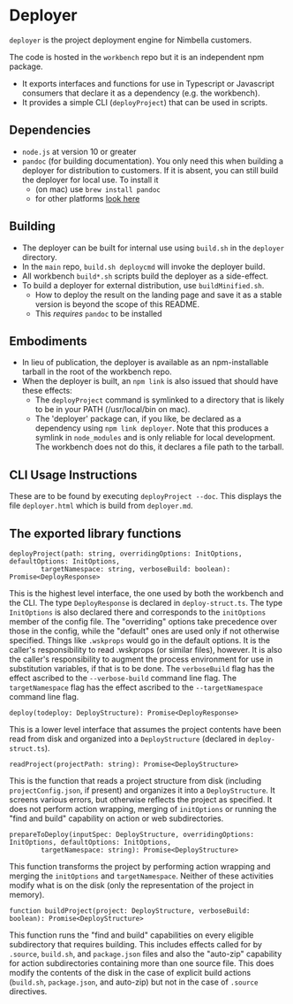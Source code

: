 <!--
#
# Nimbella CONFIDENTIAL
# ---------------------
#
#   2018 - present Nimbella Corp
#   All Rights Reserved.
#
# NOTICE:
#
# All information contained herein is, and remains the property of
# Nimbella Corp and its suppliers, if any.  The intellectual and technical
# concepts contained herein are proprietary to Nimbella Corp and its
# suppliers and may be covered by U.S. and Foreign Patents, patents
# in process, and are protected by trade secret or copyright law.
#
# Dissemination of this information or reproduction of this material
# is strictly forbidden unless prior written permission is obtained
# from Nimbella Corp.
#
-->

# Deployer

`deployer` is the project deployment engine for Nimbella customers.

The code is hosted in the `workbench` repo but it is an independent npm package.

- It exports interfaces and functions for use in Typescript or Javascript consumers that declare it as a dependency (e.g. the workbench).
- It provides a simple CLI (`deployProject`) that can be used in scripts.

## Dependencies
  - `node.js` at version 10 or greater
  - `pandoc` (for building documentation).  You only need this when building a deployer for distribution to customers.  If it is absent, you can still build the deployer for local use.   To install it
  	- (on mac) use `brew install pandoc`
  	- for other platforms [look here](https://pandoc.org/installing.html)

## Building
 - The deployer can be built for internal use using `build.sh` in the `deployer` directory.
 - In the `main` repo, `build.sh deploycmd` will invoke the deployer build.
 - All workbench `build*.sh` scripts build the deployer as a side-effect.
 - To build a deployer for external distribution, use `buildMinified.sh`.
 	- How to deploy the result on the landing page and save it as a stable version is beyond the scope of this README.
 	- This _requires_ `pandoc` to be installed


## Embodiments
- In lieu of publication, the deployer is available as an npm-installable tarball in the root of the workbench repo.
- When the deployer is built, an `npm link` is also issued that should have these effects:
   * The `deployProject` command is symlinked to a directory that is likely to be in your PATH (/usr/local/bin on mac).
   * The 'deployer' package can, if you like, be declared as a dependency using `npm link deployer`.   Note that this produces a symlink in `node_modules`
     and is only reliable for local development.  The workbench does not do this, it declares a file path to the tarball.

## CLI Usage Instructions

These are to be found by executing `deployProject --doc`.  This displays the file `deployer.html` which is build from `deployer.md`.

## The exported library functions

```
deployProject(path: string, overridingOptions: InitOptions, defaultOptions: InitOptions,
        targetNamespace: string, verboseBuild: boolean): Promise<DeployResponse>
```
This is the highest level interface, the one used by both the workbench and the CLI.  The type `DeployResponse` is declared in `deploy-struct.ts`.   The type `InitOptions` is also declared there and corresponds to the `initOptions` member of the config file.  The "overriding" options take precedence over those in the config, while the "default" ones are used only if not otherwise specified.  Things like `.wskprops` would go in the default options.  It is the caller's responsibility to read .wskprops (or similar files), however.  It is also the caller's responsibility to augment the process environment for use in substitution variables, if that is to be done.   The `verboseBuild` flag has the effect ascribed to the `--verbose-build` command line flag.  The `targetNamespace` flag has the effect ascribed to the `--targetNamespace` command line flag.

```
deploy(todeploy: DeployStructure): Promise<DeployResponse>
```
This is a lower level interface that assumes the project contents have been read from disk and organized into a `DeployStructure` (declared in `deploy-struct.ts`).

```
readProject(projectPath: string): Promise<DeployStructure>
```

This is the function that reads a project structure from disk (including `projectConfig.json`, if present) and organizes it into a `DeployStructure`.   It screens various errors, but otherwise reflects the project as specified.  It does not perform action wrapping, merging of `initOptions` or running the "find and build" capability on action or web subdirectories.

```
prepareToDeploy(inputSpec: DeployStructure, overridingOptions: InitOptions, defaultOptions: InitOptions,
        targetNamespace: string): Promise<DeployStructure>
```

This function transforms the project by performing action wrapping and merging the `initOptions` and `targetNamespace`.  Neither of these activities modify what is on the disk (only the representation of the project in memory).

```
function buildProject(project: DeployStructure, verboseBuild: boolean): Promise<DeployStructure>
```

This function runs the "find and build" capabilities on every eligible subdirectory that requires building.  This includes effects called for by `.source`, `build.sh`, and `package.json` files and also the "auto-zip" capability for action subdirectories containing more than one source file.  This does modify the contents of the disk in the case of explicit build actions (`build.sh`, `package.json`, and auto-zip) but not in the case of `.source` directives.
